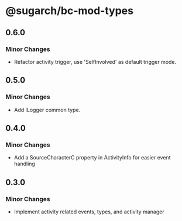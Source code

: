 # @sugarch/bc-mod-types

## 0.6.0

### Minor Changes

-   Refactor activity trigger, use 'SelfInvolved' as default trigger mode.

## 0.5.0

### Minor Changes

-   Add ILogger common type.

## 0.4.0

### Minor Changes

-   Add a SourceCharacterC property in ActivityInfo for easier event handling

## 0.3.0

### Minor Changes

-   Implement activity related events, types, and activity manager
